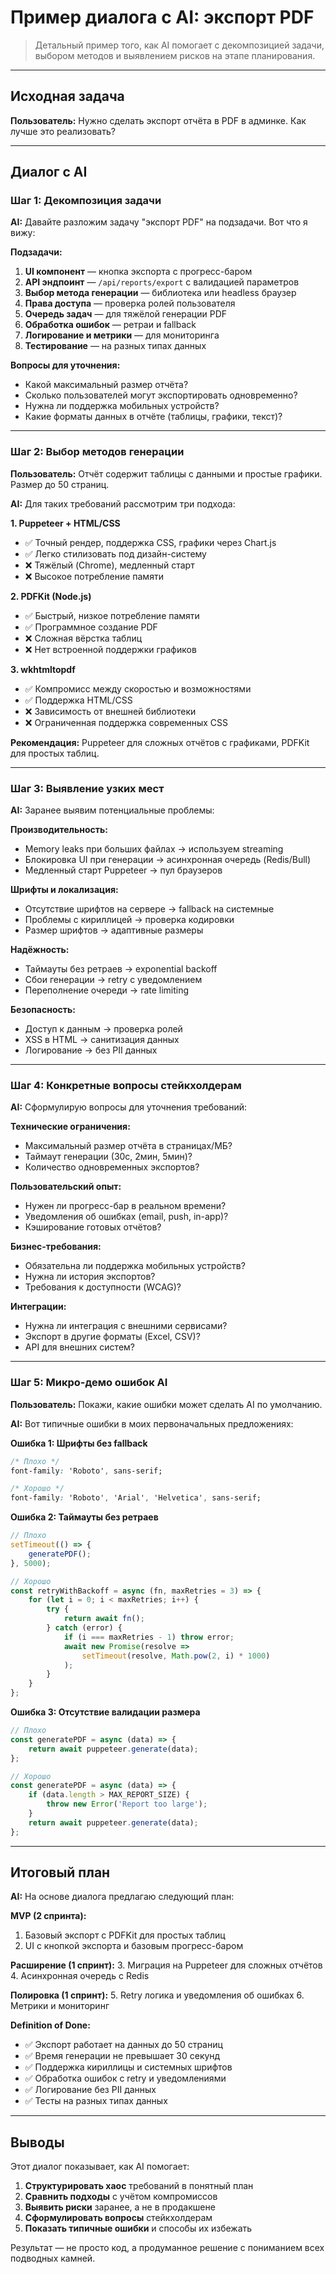 # Пример диалога с AI: экспорт PDF

> Детальный пример того, как AI помогает с декомпозицией задачи, выбором методов и выявлением рисков на этапе планирования.

---

## Исходная задача

**Пользователь:** Нужно сделать экспорт отчёта в PDF в админке. Как лучше это реализовать?

---

## Диалог с AI

### Шаг 1: Декомпозиция задачи

**AI:** Давайте разложим задачу "экспорт PDF" на подзадачи. Вот что я вижу:

**Подзадачи:**
1. **UI компонент** — кнопка экспорта с прогресс-баром
2. **API эндпоинт** — `/api/reports/export` с валидацией параметров
3. **Выбор метода генерации** — библиотека или headless браузер
4. **Права доступа** — проверка ролей пользователя
5. **Очередь задач** — для тяжёлой генерации PDF
6. **Обработка ошибок** — ретраи и fallback
7. **Логирование и метрики** — для мониторинга
8. **Тестирование** — на разных типах данных

**Вопросы для уточнения:**
- Какой максимальный размер отчёта?
- Сколько пользователей могут экспортировать одновременно?
- Нужна ли поддержка мобильных устройств?
- Какие форматы данных в отчёте (таблицы, графики, текст)?

---

### Шаг 2: Выбор методов генерации

**Пользователь:** Отчёт содержит таблицы с данными и простые графики. Размер до 50 страниц.

**AI:** Для таких требований рассмотрим три подхода:

**1. Puppeteer + HTML/CSS**
- ✅ Точный рендер, поддержка CSS, графики через Chart.js
- ✅ Легко стилизовать под дизайн-систему
- ❌ Тяжёлый (Chrome), медленный старт
- ❌ Высокое потребление памяти

**2. PDFKit (Node.js)**
- ✅ Быстрый, низкое потребление памяти
- ✅ Программное создание PDF
- ❌ Сложная вёрстка таблиц
- ❌ Нет встроенной поддержки графиков

**3. wkhtmltopdf**
- ✅ Компромисс между скоростью и возможностями
- ✅ Поддержка HTML/CSS
- ❌ Зависимость от внешней библиотеки
- ❌ Ограниченная поддержка современных CSS

**Рекомендация:** Puppeteer для сложных отчётов с графиками, PDFKit для простых таблиц.

---

### Шаг 3: Выявление узких мест

**AI:** Заранее выявим потенциальные проблемы:

**Производительность:**
- Memory leaks при больших файлах → используем streaming
- Блокировка UI при генерации → асинхронная очередь (Redis/Bull)
- Медленный старт Puppeteer → пул браузеров

**Шрифты и локализация:**
- Отсутствие шрифтов на сервере → fallback на системные
- Проблемы с кириллицей → проверка кодировки
- Размер шрифтов → адаптивные размеры

**Надёжность:**
- Таймауты без ретраев → exponential backoff
- Сбои генерации → retry с уведомлением
- Переполнение очереди → rate limiting

**Безопасность:**
- Доступ к данным → проверка ролей
- XSS в HTML → санитизация данных
- Логирование → без PII данных

---

### Шаг 4: Конкретные вопросы стейкхолдерам

**AI:** Сформулирую вопросы для уточнения требований:

**Технические ограничения:**
- Максимальный размер отчёта в страницах/МБ?
- Таймаут генерации (30с, 2мин, 5мин)?
- Количество одновременных экспортов?

**Пользовательский опыт:**
- Нужен ли прогресс-бар в реальном времени?
- Уведомления об ошибках (email, push, in-app)?
- Кэширование готовых отчётов?

**Бизнес-требования:**
- Обязательна ли поддержка мобильных устройств?
- Нужна ли история экспортов?
- Требования к доступности (WCAG)?

**Интеграции:**
- Нужна ли интеграция с внешними сервисами?
- Экспорт в другие форматы (Excel, CSV)?
- API для внешних систем?

---

### Шаг 5: Микро-демо ошибок AI

**Пользователь:** Покажи, какие ошибки может сделать AI по умолчанию.

**AI:** Вот типичные ошибки в моих первоначальных предложениях:

**Ошибка 1: Шрифты без fallback**
```css
/* Плохо */
font-family: 'Roboto', sans-serif;

/* Хорошо */
font-family: 'Roboto', 'Arial', 'Helvetica', sans-serif;
```

**Ошибка 2: Таймауты без ретраев**
```javascript
// Плохо
setTimeout(() => {
    generatePDF();
}, 5000);

// Хорошо
const retryWithBackoff = async (fn, maxRetries = 3) => {
    for (let i = 0; i < maxRetries; i++) {
        try {
            return await fn();
        } catch (error) {
            if (i === maxRetries - 1) throw error;
            await new Promise(resolve => 
                setTimeout(resolve, Math.pow(2, i) * 1000)
            );
        }
    }
};
```

**Ошибка 3: Отсутствие валидации размера**
```javascript
// Плохо
const generatePDF = async (data) => {
    return await puppeteer.generate(data);
};

// Хорошо
const generatePDF = async (data) => {
    if (data.length > MAX_REPORT_SIZE) {
        throw new Error('Report too large');
    }
    return await puppeteer.generate(data);
};
```

---

## Итоговый план

**AI:** На основе диалога предлагаю следующий план:

**MVP (2 спринта):**
1. Базовый экспорт с PDFKit для простых таблиц
2. UI с кнопкой экспорта и базовым прогресс-баром

**Расширение (1 спринт):**
3. Миграция на Puppeteer для сложных отчётов
4. Асинхронная очередь с Redis

**Полировка (1 спринт):**
5. Retry логика и уведомления об ошибках
6. Метрики и мониторинг

**Definition of Done:**
- ✅ Экспорт работает на данных до 50 страниц
- ✅ Время генерации не превышает 30 секунд
- ✅ Поддержка кириллицы и системных шрифтов
- ✅ Обработка ошибок с retry и уведомлениями
- ✅ Логирование без PII данных
- ✅ Тесты на разных типах данных

---

## Выводы

Этот диалог показывает, как AI помогает:
1. **Структурировать хаос** требований в понятный план
2. **Сравнить подходы** с учётом компромиссов
3. **Выявить риски** заранее, а не в продакшене
4. **Сформулировать вопросы** стейкхолдерам
5. **Показать типичные ошибки** и способы их избежать

Результат — не просто код, а продуманное решение с пониманием всех подводных камней.
